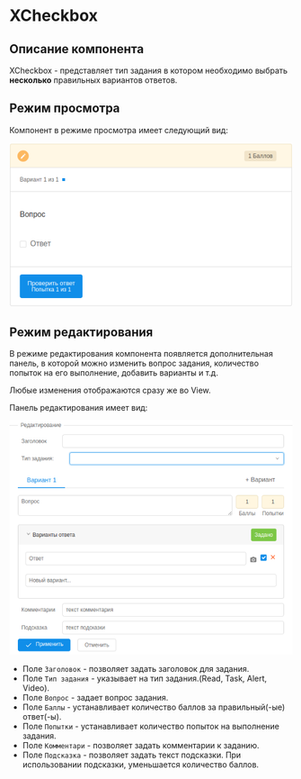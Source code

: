 # XCheckbox

## Описание компонента

XCheckbox - представляет тип задания в котором необходимо выбрать **несколько** правильных вариантов ответов.
    
## Режим просмотра
Компонент в режиме просмотра имеет следующий вид:
    
![](https://github.com/IvanMatasov/Editor-Documentation/raw/master/images/XCheckbox/view.png "XCheckbox View")

## Режим редактирования
В режиме редактирования компонента появляется дополнительная панель, в которой можно изменить вопрос задания, количество попыток на его выполнение, добавить варианты и т.д.

Любые изменения отображаются сразу же во View.

Панель редактирования имеет вид:

![](https://github.com/IvanMatasov/Editor-Documentation/raw/master/images/XCheckbox/edit.png "XCheckbox Edit")

* Поле `Заголовок` - позволяет задать заголовок для задания.
* Поле `Тип задания` - указывает на тип задания.(Read, Task, Alert, Video).
* Поле `Вопрос` -  задает вопрос задания.
* Поле `Баллы` - устанавливает количество баллов за правильный(-ые) ответ(-ы).
* Поле `Попытки` - устанавливает количество попыток на выполнение задания.
* Поле `Комментари` - позволяет задать комментарии к заданию.
* Поле `Подсказка` - позволяет задать текст подсказки. При использовании подсказки, уменьшается количество баллов.

 




